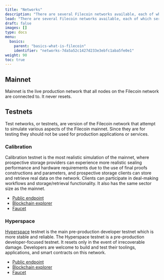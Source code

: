 ```yaml
---
title: "Networks"
description: "There are several Filecoin networks available, each of which serves a different purposes. This page covers each network, it's use-case, and how to connect to it."
lead: "There are several Filecoin networks available, each of which serves a different purposes. This page covers each network, it's use-case, and how to connect to it."
draft: false
images: []
type: docs
menu:
  basics:
    parent: "basics-what-is-filecoin"
    identifier: "networks-7da5a52c1427d233e3ebfc1aba5fe0e1"
weight: 90
toc: true
---
```


## Mainnet

Mainnet is the live production network that all nodes on the Filecoin network are connected to. It never resets.

## Testnets

Test networks, or testnets, are version of the Filecoin network that attempt to simulate various aspects of the Filecoin mainnet. Since they are for testing they should not be used for production applications or services.

### Calibration

Calibration testnet is the most realistic simulation of the mainnet, where prospective storage providers can experience more realistic sealing performance and hardware requirements due to the use of final proofs constructions and parameters, and prospective storage clients can store and retrieve real data on the network. Clients can participate in deal-making workflows and storage/retrieval functionality. It also has the same sector size as the mainnet.

- [Public endpoint](https://api.calibration.node.glif.io/rpc/v0)
- [Blockchain explorer](https://calibration.filscan.io/)
- [Faucet](https://faucet.calibration.fildev.network/)

### Hyperspace

[Hyperspace](https://github.com/filecoin-project/testnet-hyperspace) testnet is the main pre-production developer testnet which is more stable and reliable. The Hyperspace testnet is a pre-production developer-focused testnet. It resets only in the event of irrecoverable damage. Developers are welcome to build and test their toolings, applications, and smart contracts on this network.

- [Public endpoint](https://api.hyperspace.node.glif.io/rpc/v0)
- [Blockchain explorer](https://explorer.glif.io/?network%3Dhyperspace)
- [Faucet](https://hyperspace.filtest.network/%23faucet)
